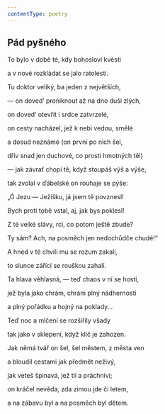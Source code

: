 ```yaml
---
contentType: poetry
---
```


## Pád pyšného

To bylo v době té, kdy bohosloví kvésti

a v nové rozkládat se jalo ratolesti.

Tu doktor veliký, ba jeden z největších,

— on doved’ proniknout až na dno duší zlých,

on doved’ otevřít i srdce zatvrzelé,

on cesty nacházel, jež k nebi vedou, smělé

a dosud neznámé (on první po nich šel,

dřív snad jen duchové, co prosti hmotných těl)

— jak závrať chopí tě, když stoupáš výš a výše,

tak zvolal v ďábelské on rouhaje se pýše:

„Ó Jezu — Ježíšku, já jsem tě povznesl!

Bych proti tobě vstal, aj, jak bys poklesl!

Z té velké slávy, rci, co potom ještě zbude?

Ty sám? Ach, na posměch jen nedochůdče chudé!“

A hned v té chvíli mu se rozum zakalí,

to slunce zářící se rouškou zahalí.

Ta hlava věhlasná, — teď chaos v ní se hostí,

jež byla jako chrám, chrám plný nádhernosti

a plný pořádku a hojný na poklady...

Teď noc a mlčení se rozšířily všady

tak jako v sklepení, když klíč je zahozen.

Jak němá tvář on šel, šel městem, z města ven

a bloudil cestami jak předmět neživý,

jak veteš špinavá, jež tlí a práchniví;

on kráčel nevěda, zda zimou jde či letem,

a na zábavu byl a na posměch byl dětem.
